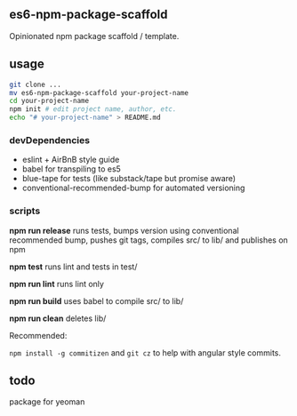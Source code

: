 ## es6-npm-package-scaffold

Opinionated npm package scaffold / template.

## usage

```bash
git clone ...
mv es6-npm-package-scaffold your-project-name
cd your-project-name
npm init # edit project name, author, etc.
echo "# your-project-name" > README.md
```

### devDependencies

- eslint + AirBnB style guide
- babel for transpiling to es5
- blue-tape for tests (like substack/tape but promise aware)
- conventional-recommended-bump for automated versioning

### scripts

**npm run release** runs tests, bumps version using conventional
recommended bump, pushes git tags, compiles src/ to lib/ and publishes
on npm

**npm test** runs lint and tests in test/

**npm run lint** runs lint only

**npm run build** uses babel to compile src/ to lib/

**npm run clean** deletes lib/

Recommended:

`npm install -g commitizen` and `git cz` to help with angular style
commits.

## todo

package for yeoman
